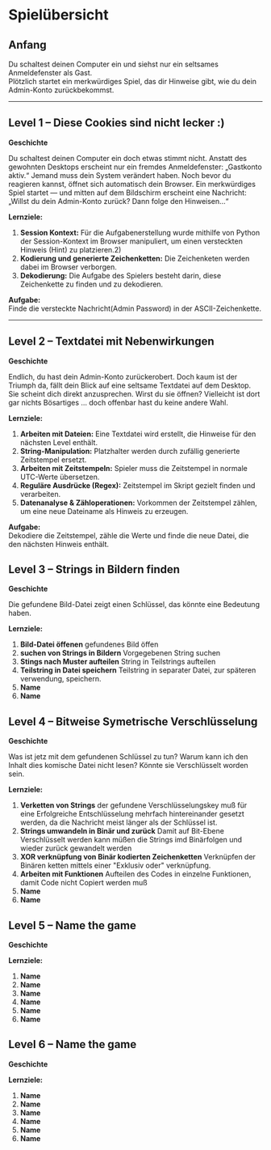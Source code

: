 # Spielübersicht

## Anfang
Du schaltest deinen Computer ein und siehst nur ein seltsames Anmeldefenster als Gast.  
Plötzlich startet ein merkwürdiges Spiel, das dir Hinweise gibt, wie du dein Admin-Konto zurückbekommst.

---

## Level 1 – Diese Cookies sind nicht lecker :)

**Geschichte**

Du schaltest deinen Computer ein doch etwas stimmt nicht.
Anstatt des gewohnten Desktops erscheint nur ein fremdes Anmeldefenster: „Gastkonto aktiv.“
Jemand muss dein System verändert haben.
Noch bevor du reagieren kannst, öffnet sich automatisch dein Browser.
Ein merkwürdiges Spiel startet — und mitten auf dem Bildschirm erscheint eine Nachricht:
„Willst du dein Admin-Konto zurück? Dann folge den Hinweisen…“


**Lernziele:**
1. **Session Kontext:** Für die Aufgabenerstellung wurde mithilfe von Python der Session-Kontext im Browser manipuliert, um einen versteckten Hinweis (Hint) zu platzieren.2)
2. **Kodierung und generierte Zeichenketten:** Die Zeichenketen werden dabei im Browser verborgen.
3. **Dekodierung:** Die Aufgabe des Spielers besteht darin, diese Zeichenkette zu finden und zu dekodieren.

**Aufgabe:**  
Finde die versteckte Nachricht(Admin Password) in der ASCII-Zeichenkette.

---

## Level 2 – Textdatei mit Nebenwirkungen

**Geschichte**

Endlich, du hast dein Admin-Konto zurückerobert.
Doch kaum ist der Triumph da, fällt dein Blick auf eine seltsame Textdatei auf dem Desktop.
Sie scheint dich direkt anzusprechen.
Wirst du sie öffnen?
Vielleicht ist dort gar nichts Bösartiges … doch offenbar hast du keine andere Wahl.


**Lernziele:**
1. **Arbeiten mit Dateien:** Eine Textdatei wird erstellt, die Hinweise für den nächsten Level enthält.  
2. **String-Manipulation:** Platzhalter werden durch zufällig generierte Zeitstempel ersetzt.  
3. **Arbeiten mit Zeitstempeln:** Spieler muss die Zeitstempel in normale UTC-Werte übersetzen.  
4. **Reguläre Ausdrücke (Regex):** Zeitstempel im Skript gezielt finden und verarbeiten.  
5. **Datenanalyse & Zähloperationen:** Vorkommen der Zeitstempel zählen, um eine neue Dateiname als Hinweis zu erzeugen.

**Aufgabe:**  
Dekodiere die Zeitstempel, zähle die Werte und finde die neue Datei, die den nächsten Hinweis enthält.

## Level 3 – Strings in Bildern finden

**Geschichte**

Die gefundene Bild-Datei zeigt einen Schlüssel, das könnte eine Bedeutung haben.

**Lernziele:**

1. **Bild-Datei öffenen** gefundenes Bild öffen
2. **suchen von Strings in Bildern** Vorgegebenen String suchen 
3. **Stings nach Muster aufteilen** String in Teilstrings aufteilen
4. **Teilstring in Datei speichern** Teilstring in separater Datei, zur späteren verwendung, speichern.
5. **Name**
6. **Name**

## Level 4 – Bitweise Symetrische Verschlüsselung

**Geschichte**

Was ist jetz mit dem gefundenen Schlüssel zu tun? Warum kann ich den Inhalt dies komische Datei nicht lesen? Könnte sie Verschlüsselt worden sein.

**Lernziele:**

1. **Verketten von Strings** der gefundene Verschlüsselungskey muß für eine Erfolgreiche Entschlüsselung mehrfach hintereinander gesetzt werden, da die Nachricht meist länger als der Schlüssel ist.
2. **Strings umwandeln in Binär und zurück** Damit auf Bit-Ebene Verschlüsselt werden kann müßen die Strings imd Binärfolgen und wieder zurück gewandelt werden
3. **XOR verknüpfung von Binär kodierten Zeichenketten** Verknüpfen der Binären ketten mittels einer "Exklusiv oder" verknüpfung.
4. **Arbeiten mit Funktionen** Aufteilen des Codes in einzelne Funktionen, damit Code nicht Copiert werden muß
5. **Name**
6. **Name**

## Level 5 – Name the game

**Geschichte**

**Lernziele:**

1. **Name**
2. **Name**
3. **Name**
4. **Name**
5. **Name**
6. **Name**

## Level 6 – Name the game

**Geschichte**

**Lernziele:**

1. **Name**
2. **Name**
3. **Name**
4. **Name**
5. **Name**
6. **Name**
